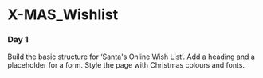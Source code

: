 # X-MAS_Wishlist

### Day 1

Build the basic structure for ‘Santa's Online Wish List’.
Add a heading and a placeholder for a form. Style the page with Christmas colours and fonts.

